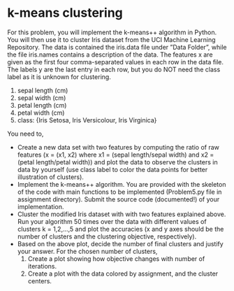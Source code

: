 # k-means clustering

For this problem, you will implement the k-means++ algorithm in Python. You will then use it to cluster Iris dataset from the UCI Machine Learning Repository. The data is contained the iris.data file under ”Data Folder”, while the file iris.names contains a description of the data. The features x are given as the first four comma-separated values in each row in the data file. The labels y are the last entry in each row, but you do NOT need the class label as it is unknown for clustering.
1. sepal length (cm)
2. sepal width (cm)
3. petal length (cm)
4. petal width (cm)
5. class: {Iris Setosa, Iris Versicolour, Iris Virginica}

You need to,
- Create a new data set with two features by computing the ratio of raw features (x = (x1, x2) where x1 = (sepal length/sepal width) and x2 = (petal length/petal width)) and plot the data to observe the clusters in data by yourself (use class label to color the data points for better illustration of clusters).
- Implement the k-means++ algorithm. You are provided with the skeleton of the code with main functions to be implemented (Problem5.py file in assignment directory). Submit the source code (documented!) of your implementation.
- Cluster the modified Iris dataset with with two features explained above. Run your algorithm 50 times over the data with different values of clusters k = 1,2,...,5 and plot the accuracies (x and y axes should be the number of clusters and the clustering objective, respectively).
- Based on the above plot, decide the number of final clusters and justify your answer. For the chosen number of clusters,
  1. Create a plot showing how objective changes with number of iterations.
  2. Create a plot with the data colored by assignment, and the cluster centers.
